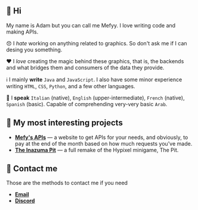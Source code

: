 ## 👋 Hi

My name is Adam but you can call me Mefyy. I love writing code and making APIs.

😞 I *hate* working on anything related to graphics. So don't ask me if I can desing you something.

❤️ I *love* creating the magic behind these graphics, that is, the backends and what bridges them and consumers of the data they provide.

ℹ️ I mainly **write** `Java` and `JavaScript`. I also have some minor experience writing `HTML`, `CSS`, `Python`, and a few other languages.

💬 I **speak** `Italian` (native), `English` (upper-intermediate), `French` (native), `Spanish` (basic). Capable of comprehending very-very basic `Arab`.



## 📝 My most interesting projects

* [**Mefy's APIs**](https://mefysapi.tk) — a website to get APIs for your needs, and obviously, to pay at the end of the month based on how much requests you've made.
* [**The Inazuma Pit**](https://discord.gg/9qnwUqkm9Y) — a full remake of the Hypixel minigame, The Pit.

## 📱 Contact me

Those are the methods to contact me if you need

* [**Email**](mailto:mefyyy.official@gmail.com)
* [**Discord**](https://discord.com/users/881513209587175484)
